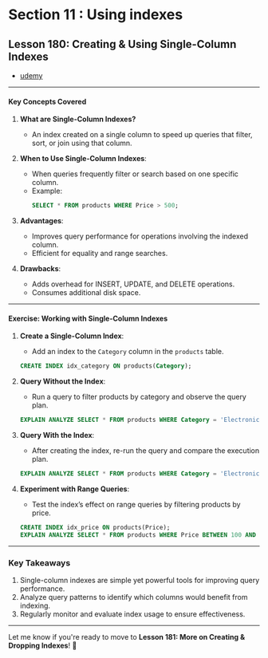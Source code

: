 # Section 11 : Using indexes

## **Lesson 180: Creating & Using Single-Column Indexes**

- [udemy](https://www.udemy.com/course/sql-the-complete-developers-guide-mysql-postgresql/learn/lecture/28949200#overview)

---

#### **Key Concepts Covered**

1. **What are Single-Column Indexes?**

   - An index created on a single column to speed up queries that filter, sort, or join using that column.

2. **When to Use Single-Column Indexes**:

   - When queries frequently filter or search based on one specific column.
   - Example:
     ```sql
     SELECT * FROM products WHERE Price > 500;
     ```

3. **Advantages**:

   - Improves query performance for operations involving the indexed column.
   - Efficient for equality and range searches.

4. **Drawbacks**:
   - Adds overhead for INSERT, UPDATE, and DELETE operations.
   - Consumes additional disk space.

---

#### **Exercise: Working with Single-Column Indexes**

1. **Create a Single-Column Index**:

   - Add an index to the `Category` column in the `products` table.

   ```sql
   CREATE INDEX idx_category ON products(Category);
   ```

2. **Query Without the Index**:

   - Run a query to filter products by category and observe the query plan.

   ```sql
   EXPLAIN ANALYZE SELECT * FROM products WHERE Category = 'Electronics';
   ```

3. **Query With the Index**:

   - After creating the index, re-run the query and compare the execution plan.

   ```sql
   EXPLAIN ANALYZE SELECT * FROM products WHERE Category = 'Electronics';
   ```

4. **Experiment with Range Queries**:

   - Test the index’s effect on range queries by filtering products by price.

   ```sql
   CREATE INDEX idx_price ON products(Price);
   EXPLAIN ANALYZE SELECT * FROM products WHERE Price BETWEEN 100 AND 500;
   ```

---

### **Key Takeaways**

1. Single-column indexes are simple yet powerful tools for improving query performance.
2. Analyze query patterns to identify which columns would benefit from indexing.
3. Regularly monitor and evaluate index usage to ensure effectiveness.

---

Let me know if you're ready to move to **Lesson 181: More on Creating & Dropping Indexes**! 🚀
